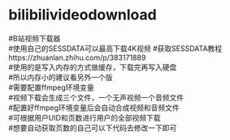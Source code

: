 # bilibilivideodownload

#B站视频下载器  
#使用自己的SESSDATA可以最高下载4K视频
#获取SESSDATA教程https://zhuanlan.zhihu.com/p/383171889  
#使用的是写入内存的方式做缓存，下载完再写入硬盘  
#所以内存小的建议看另外一个版  
#需要配置ffmpeg环境变量  
#视频下载会生成三个文件，一个无声视频一个音频文件  
#配置好ffmpeg环境变量后会自动合成视频和音频文件  
#可根据用户UID和页数进行用户的全部视频下载  
#想要自动获取页数的自己可以下代码去修改一下即可  

